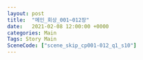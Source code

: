 ```yaml
---
layout: post
title:  "메인_회상_001~012장"
date:   2021-02-08 12:00:00 +0000
categories: Main
Tags: Story Main
SceneCode: ["scene_skip_cp001-012_q1_s10"]
---
```

